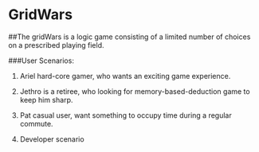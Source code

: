 # GridWars

##The gridWars is a logic game consisting of a limited number of choices on a prescribed playing field.

###User Scenarios:

1. Ariel hard-core gamer, who wants an exciting game experience.

2. Jethro is a retiree, who looking for memory-based-deduction game to keep him sharp.

3. Pat casual user, want something to occupy time during a regular commute.

4. Developer scenario

